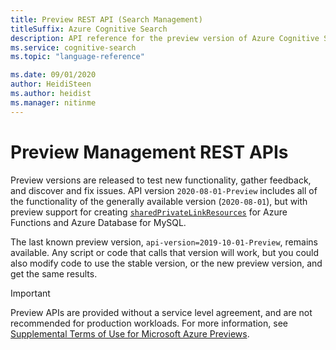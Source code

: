 ```yaml
---
title: Preview REST API (Search Management)
titleSuffix: Azure Cognitive Search
description: API reference for the preview version of Azure Cognitive Search REST APIs.
ms.service: cognitive-search
ms.topic: "language-reference"

ms.date: 09/01/2020
author: HeidiSteen
ms.author: heidist
ms.manager: nitinme
---
```


# Preview Management REST APIs

Preview versions are released to test new functionality, gather feedback, and discover and fix issues. API version  `2020-08-01-Preview` includes all of the functionality of the generally available version (`2020-08-01`), but with preview support for creating [`sharedPrivateLinkResources`](https://docs.microsoft.com/rest/api/searchmanagement/sharedprivatelinkresources) for Azure Functions and Azure Database for MySQL.

The last known preview version, `api-version=2019-10-01-Preview`, remains available. Any script or code that calls that version will work, but you could also modify code to use the stable version, or the new preview version, and get the same results.

> [!Important]
> Preview APIs are provided without a service level agreement, and are not recommended for production workloads. For more information, see [Supplemental Terms of Use for Microsoft Azure Previews](https://azure.microsoft.com/support/legal/preview-supplemental-terms/). 